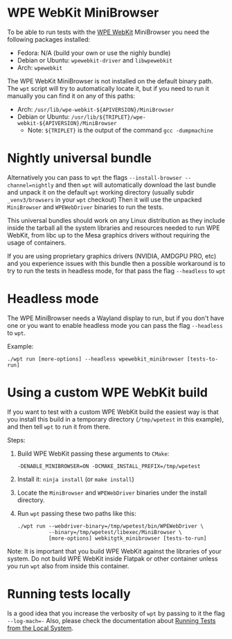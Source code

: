 # WPE WebKit MiniBrowser

To be able to run tests with the [WPE WebKit](https://wpewebkit.org)
MiniBrowser you need the following packages installed:

* Fedora: N/A (build your own or use the nighly bundle)
* Debian or Ubuntu: `wpewebkit-driver` and `libwpewebkit`
* Arch:  `wpewebkit`

The WPE WebKit MiniBrowser is not installed on the default binary path.
The `wpt` script will try to automatically locate it, but if you need
to run it manually you can find it on any of this paths:

* Arch: `/usr/lib/wpe-webkit-${APIVERSION}/MiniBrowser`
* Debian or Ubuntu: `/usr/lib/${TRIPLET}/wpe-webkit-${APIVERSION}/MiniBrowser`
  * Note: `${TRIPLET}` is the output of the command `gcc -dumpmachine`

# Nightly universal bundle

Alternatively you can pass to `wpt` the flags `--install-browser --channel=nightly`
and then `wpt` will automatically download the last bundle and unpack it on the
default `wpt` working directory (usually subdir `_venv3/browsers` in your `wpt` checkout)
Then it will use the unpacked `MiniBrowser` and `WPEWebDriver` binaries to run the tests.

This universal bundles should work on any Linux distribution as they include inside
the tarball all the system libraries and resources needed to run WPE WebKit, from libc
up to the Mesa graphics drivers without requiring the usage of containers.

If you are using proprietary graphics drivers (NVIDIA, AMDGPU PRO, etc) and you experience
issues with this bundle then a possible workaround is to try to run the tests in
headless mode, for that pass the flag `--headless` to `wpt`

# Headless mode

The WPE MiniBrowser needs a Wayland display to run, but if you don't have one
or you want to enable headless mode you can pass the flag `--headless` to `wpt`.

Example:
```
./wpt run [more-options] --headless wpewebkit_minibrowser [tests-to-run]
```

# Using a custom WPE WebKit build

If you want to test with a custom WPE WebKit build the easiest way is that you
install this build in a temporary directory (`/tmp/wpetest` in this example),
and then tell `wpt` to run it from there.

Steps:

1. Build WPE WebKit passing these arguments to `CMake`:

       -DENABLE_MINIBROWSER=ON -DCMAKE_INSTALL_PREFIX=/tmp/wpetest

2. Install it: `ninja install` (or `make install`)
3. Locate the `MiniBrowser` and `WPEWebDriver` binaries under the install directory.
4. Run `wpt` passing these two paths like this:

       ./wpt run --webdriver-binary=/tmp/wpetest/bin/WPEWebDriver \
                 --binary=/tmp/wpetest/libexec/MiniBrowser \
                 [more-options] webkitgtk_minibrowser [tests-to-run]

Note: It is important that you build WPE WebKit against the libraries of your system.
Do not build WPE WebKit inside Flatpak or other container unless you run `wpt` also
from inside this container.

# Running tests locally

Is a good idea that you increase the verbosity of `wpt` by passing to it the flag `--log-mach=-`
Also, please check the documentation about [Running Tests from the Local System](from-local-system).
